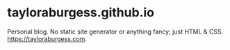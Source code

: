 # tayloraburgess.github.io

Personal blog. No static site generator or anything fancy; just HTML & CSS. https://tayloraburgess.com.

